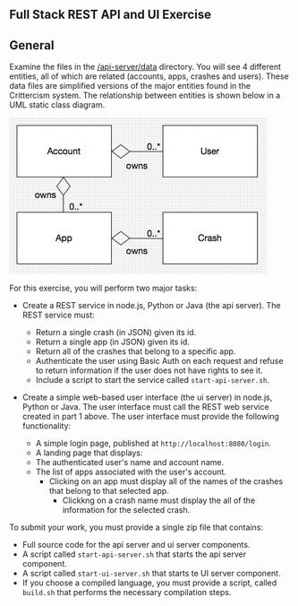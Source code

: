Full Stack REST API and UI Exercise
-----------------------------------

General
-------
Examine the files in the [/api-server/data](/api-server/data) directory. You will see 4 different entities, all of which are related (accounts, apps, crashes and users). These data files are simplified versions of the major entities found in the Crittercism system. The relationship between entities is shown below in a UML static class diagram.

![Alt text](/static_class_diagram.png "Entity Relationship Static Class Diagram")

For this exercise, you will perform two major tasks:

* Create a REST service in node.js, Python or Java (the api server). The REST service must:
  * Return a single crash (in JSON) given its id.
  * Return a single app (in JSON) given its id.
  * Return all of the crashes that belong to a specific app.
  * Authenticate the user using Basic Auth on each request and refuse to return information if the user does not have rights to see it.
  * Include a script to start the service called `start-api-server.sh`.

* Create a simple web-based user interface (the ui server) in node.js, Python or Java. The user interface must call the REST web service created in part 1 above. The user interface must provide the following functionality:
  * A simple login page, published at `http://localhost:8080/login`.
  * A landing page that displays:
  * The authenticated user's name and account name.
  * The list of apps associated with the user's account.
    * Clicking on an app must display all of the names of the crashes that belong to that selected app.
      * Clickkng on a crash name must display the all of the information for the selected crash.

To submit your work, you must provide a single zip file that contains:
  * Full source code for the api server and ui server components.
  * A script called `start-api-server.sh` that starts the api server component.
  * A script called `start-ui-server.sh` that starts te UI server component.
  * If you choose a compiled language, you must provide a script, called `build.sh` that performs the necessary compilation steps.

